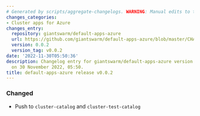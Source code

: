 ```yaml
---
# Generated by scripts/aggregate-changelogs. WARNING: Manual edits to this files will be overwritten.
changes_categories:
- Cluster apps for Azure
changes_entry:
  repository: giantswarm/default-apps-azure
  url: https://github.com/giantswarm/default-apps-azure/blob/master/CHANGELOG.md#002---2022-11-30
  version: 0.0.2
  version_tag: v0.0.2
date: '2022-11-30T05:50:36'
description: Changelog entry for giantswarm/default-apps-azure version 0.0.2, published
  on 30 November 2022, 05:50.
title: default-apps-azure release v0.0.2
---
```


### Changed
- Push to `cluster-catalog` and `cluster-test-catalog`
